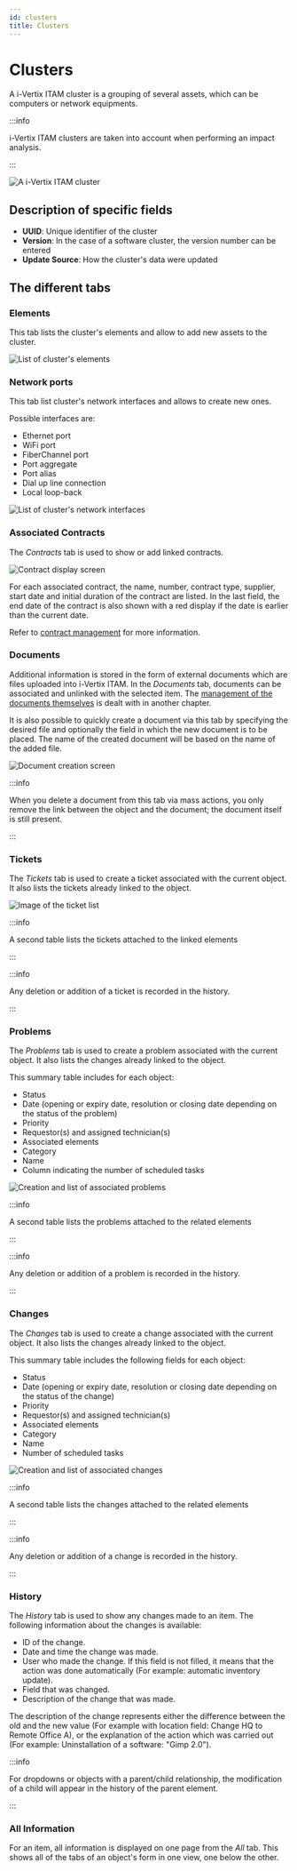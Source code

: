 ```yaml
---
id: clusters
title: Clusters
---
```


# Clusters

A i-Vertix ITAM cluster is a grouping of several assets, which can be computers
or network equipments.

:::info

i-Vertix ITAM clusters are taken into account when performing an impact
analysis.

:::


![A i-Vertix ITAM cluster](../../assets/modules/management/images/clusters.png)

## Description of specific fields

- **UUID**: Unique identifier of the cluster
- **Version**: In the case of a software cluster, the version number can
  be entered
- **Update Source**: How the cluster's data were updated

## The different tabs

### Elements

This tab lists the cluster's elements and allow to add new assets to
the cluster.

![List of cluster's elements](../../assets/modules/management/images/elements-clusters.png)

### Network ports

This tab list cluster's network interfaces and allows to create new
ones.

Possible interfaces are:

- Ethernet port
- WiFi port
- FiberChannel port
- Port aggregate
- Port alias
- Dial up line connection
- Local loop-back

![List of cluster's network interfaces](../../assets/modules/management/images/networks-clusters.png)

### Associated Contracts

The *Contracts* tab is used to show or add linked contracts.

![Contract display screen](../../assets/modules/tabs/images/contract.png)

For each associated contract, the name, number, contract type, supplier,
start date and initial duration of the contract are listed. In the last
field, the end date of the contract is also shown with a red display if
the date is earlier than the current date.

Refer to
[contract management](../../modules/management/contract) for more information.

### Documents

Additional information is stored in the form of external documents which
are files uploaded into i-Vertix ITAM. In the *Documents* tab, documents can be
associated and unlinked with the selected item. The
[management of the documents themselves](../../modules/management/documents) is dealt with in another chapter.

It is also possible to quickly create a document via this tab by
specifying the desired file and optionally the field in which the new
document is to be placed. The name of the created document will be based
on the name of the added file.

![Document creation screen](../../assets/modules/tabs/images/documents.png)

:::info

When you delete a document from this tab via mass actions, you only
remove the link between the object and the document; the document
itself is still present.

:::

### Tickets

The *Tickets* tab is used to create a ticket associated with the current
object. It also lists the tickets already linked to the object.

![Image of the ticket list](../../assets/modules/tabs/images/tickets.png)

:::info

A second table lists the tickets attached to the linked elements

:::

:::info

Any deletion or addition of a ticket is recorded in the history.

:::

### Problems

The *Problems* tab is used to create a problem associated with the
current object. It also lists the changes already linked to the object.

This summary table includes for each object:

- Status
- Date (opening or expiry date, resolution or closing date depending on
  the status of the problem)
- Priority
- Requestor(s) and assigned technician(s)
- Associated elements
- Category
- Name
- Column indicating the number of scheduled tasks

![Creation and list of associated problems](../../assets/modules/tabs/images/problems.png)

:::info

A second table lists the problems attached to the related elements

:::

:::info

Any deletion or addition of a problem is recorded in the history.

:::

### Changes

The *Changes* tab is used to create a change associated with the current
object. It also lists the changes already linked to the object.

This summary table includes the following fields for each object:

- Status
- Date (opening or expiry date, resolution or closing date depending on
  the status of the change)
- Priority
- Requestor(s) and assigned technician(s)
- Associated elements
- Category
- Name
- Number of scheduled tasks

![Creation and list of associated changes](../../assets/modules/tabs/images/changes.png)

:::info

A second table lists the changes attached to the related elements

:::

:::info

Any deletion or addition of a change is recorded in the history.

:::

### History

The *History* tab is used to show any changes made to an item. The
following information about the changes is available:

- ID of the change.
- Date and time the change was made.
- User who made the change. If this field is not filled, it means that
  the action was done automatically (For example: automatic inventory
  update).
- Field that was changed.
- Description of the change that was made.

The description of the change represents either the difference between
the old and the new value (For example with location field: Change HQ to
Remote Office A), or the explanation of the action which was carried out
(For example: Uninstallation of a software: "Gimp 2.0").

:::info

For dropdowns or objects with a parent/child relationship, the
modification of a child will appear in the history of the parent
element.

:::

### All Information

For an item, all information is displayed on one page from the *All*
tab. This shows all of the tabs of an object's form in one view, one
below the other.
